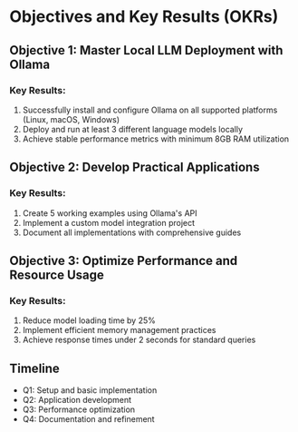 # Objectives and Key Results (OKRs)

## Objective 1: Master Local LLM Deployment with Ollama
### Key Results:
1. Successfully install and configure Ollama on all supported platforms (Linux, macOS, Windows)
2. Deploy and run at least 3 different language models locally
3. Achieve stable performance metrics with minimum 8GB RAM utilization

## Objective 2: Develop Practical Applications
### Key Results:
1. Create 5 working examples using Ollama's API
2. Implement a custom model integration project
3. Document all implementations with comprehensive guides

## Objective 3: Optimize Performance and Resource Usage
### Key Results:
1. Reduce model loading time by 25%
2. Implement efficient memory management practices
3. Achieve response times under 2 seconds for standard queries

## Timeline
- Q1: Setup and basic implementation
- Q2: Application development
- Q3: Performance optimization
- Q4: Documentation and refinement
